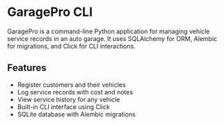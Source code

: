 # GaragePro CLI

GaragePro is a command-line Python application for managing vehicle service records in an auto garage. It uses SQLAlchemy for ORM, Alembic for migrations, and Click for CLI interactions.

## Features

- Register customers and their vehicles
- Log service records with cost and notes
- View service history for any vehicle
- Built-in CLI interface using Click
- SQLite database with Alembic migrations
